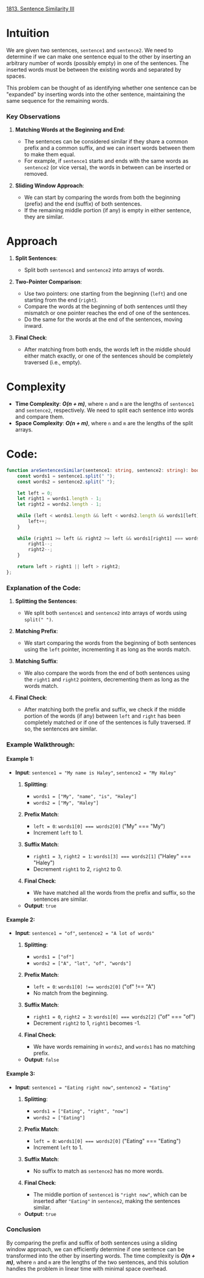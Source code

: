 [1813. Sentence Similarity III](https://leetcode.com/problems/sentence-similarity-iii/)

# Intuition

We are given two sentences, `sentence1` and `sentence2`. We need to determine if we can make one sentence equal to the other by inserting an arbitrary number of words (possibly empty) in one of the sentences. The inserted words must be between the existing words and separated by spaces.

This problem can be thought of as identifying whether one sentence can be "expanded" by inserting words into the other sentence, maintaining the same sequence for the remaining words.

### Key Observations

1. **Matching Words at the Beginning and End**:
   - The sentences can be considered similar if they share a common prefix and a common suffix, and we can insert words between them to make them equal.
   - For example, if `sentence1` starts and ends with the same words as `sentence2` (or vice versa), the words in between can be inserted or removed.

2. **Sliding Window Approach**:
   - We can start by comparing the words from both the beginning (prefix) and the end (suffix) of both sentences.
   - If the remaining middle portion (if any) is empty in either sentence, they are similar.

# Approach

1. **Split Sentences**:
   - Split both `sentence1` and `sentence2` into arrays of words.
   
2. **Two-Pointer Comparison**:
   - Use two pointers: one starting from the beginning (`left`) and one starting from the end (`right`).
   - Compare the words at the beginning of both sentences until they mismatch or one pointer reaches the end of one of the sentences.
   - Do the same for the words at the end of the sentences, moving inward.
   
3. **Final Check**:
   - After matching from both ends, the words left in the middle should either match exactly, or one of the sentences should be completely traversed (i.e., empty).

# Complexity

- **Time Complexity**: ***O(n + m)***, where `n` and `m` are the lengths of `sentence1` and `sentence2`, respectively. We need to split each sentence into words and compare them.
- **Space Complexity**: ***O(n + m)***, where `n` and `m` are the lengths of the split arrays.

# Code:

```typescript
function areSentencesSimilar(sentence1: string, sentence2: string): boolean {
    const words1 = sentence1.split(" ");
    const words2 = sentence2.split(" ");
    
    let left = 0;
    let right1 = words1.length - 1;
    let right2 = words2.length - 1;
    
    while (left < words1.length && left < words2.length && words1[left] === words2[left]) {
        left++;
    }
    
    while (right1 >= left && right2 >= left && words1[right1] === words2[right2]) {
        right1--;
        right2--;
    }
    
    return left > right1 || left > right2;
};

```

### Explanation of the Code:

1. **Splitting the Sentences**:
   - We split both `sentence1` and `sentence2` into arrays of words using `split(" ")`.

2. **Matching Prefix**:
   - We start comparing the words from the beginning of both sentences using the `left` pointer, incrementing it as long as the words match.

3. **Matching Suffix**:
   - We also compare the words from the end of both sentences using the `right1` and `right2` pointers, decrementing them as long as the words match.

4. **Final Check**:
   - After matching both the prefix and suffix, we check if the middle portion of the words (if any) between `left` and `right` has been completely matched or if one of the sentences is fully traversed. If so, the sentences are similar.

### Example Walkthrough:

#### Example 1:
- **Input**: `sentence1 = "My name is Haley"`, `sentence2 = "My Haley"`
  
  1. **Splitting**:
     - `words1 = ["My", "name", "is", "Haley"]`
     - `words2 = ["My", "Haley"]`
  
  2. **Prefix Match**:
     - `left = 0`: `words1[0] === words2[0]` ("My" === "My")
     - Increment `left` to 1.
  
  3. **Suffix Match**:
     - `right1 = 3`, `right2 = 1`: `words1[3] === words2[1]` ("Haley" === "Haley")
     - Decrement `right1` to 2, `right2` to 0.
  
  4. **Final Check**:
     - We have matched all the words from the prefix and suffix, so the sentences are similar.
  
  - **Output**: `true`

#### Example 2:
- **Input**: `sentence1 = "of"`, `sentence2 = "A lot of words"`
  
  1. **Splitting**:
     - `words1 = ["of"]`
     - `words2 = ["A", "lot", "of", "words"]`
  
  2. **Prefix Match**:
     - `left = 0`: `words1[0] !== words2[0]` ("of" !== "A")
     - No match from the beginning.
  
  3. **Suffix Match**:
     - `right1 = 0`, `right2 = 3`: `words1[0] === words2[2]` ("of" === "of")
     - Decrement `right2` to 1, `right1` becomes -1.
  
  4. **Final Check**:
     - We have words remaining in `words2`, and `words1` has no matching prefix.
  
  - **Output**: `false`

#### Example 3:
- **Input**: `sentence1 = "Eating right now"`, `sentence2 = "Eating"`
  
  1. **Splitting**:
     - `words1 = ["Eating", "right", "now"]`
     - `words2 = ["Eating"]`
  
  2. **Prefix Match**:
     - `left = 0`: `words1[0] === words2[0]` ("Eating" === "Eating")
     - Increment `left` to 1.
  
  3. **Suffix Match**:
     - No suffix to match as `sentence2` has no more words.
  
  4. **Final Check**:
     - The middle portion of `sentence1` is `"right now"`, which can be inserted after `"Eating"` in `sentence2`, making the sentences similar.
  
  - **Output**: `true`

### Conclusion

By comparing the prefix and suffix of both sentences using a sliding window approach, we can efficiently determine if one sentence can be transformed into the other by inserting words. The time complexity is ***O(n + m)***, where `n` and `m` are the lengths of the two sentences, and this solution handles the problem in linear time with minimal space overhead.